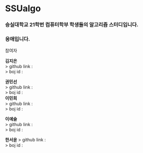 # SSUalgo

### 숭실대학교 21학번 컴퓨터학부 학생들의 알고리즘 스터디입니다.
### 응애입니다.


참여자

**김지은**  
	  > github link :  
	  > boj id :  
	  
**권민선**  
	  > github link :   
      	> boj id :   
**이민희**   
	    > github link :   
    	    > boj id :  
	      
**이예슬**    
	  > github link :   
    	  > boj id : 
	    
**한서윤** 
	  > github link :  
    	  > boj id :   

